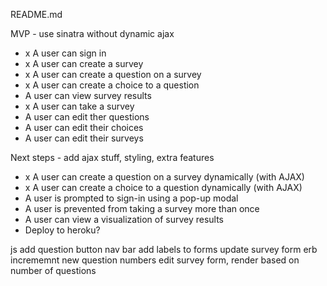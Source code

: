 README.md


MVP - use sinatra without dynamic ajax
* x A user can sign in
* x A user can create a survey
* x A user can create a question on a survey
* x A user can create a choice to a question
* A user can view survey results
* x A user can take a survey
* A user can edit ther questions
* A user can edit their choices
* A user can edit their surveys

Next steps - add ajax stuff, styling, extra features
* x A user can create a question on a survey dynamically (with AJAX)
* x A user can create a choice to a question dynamically (with AJAX)
* A user is prompted to sign-in using a pop-up modal
* A user is prevented from taking a survey more than once
* A user can view a visualization of survey results
* Deploy to heroku?

js add question button
nav bar
add labels to forms
update survey form erb
incrememnt new question numbers
edit survey form, render based on number of questions